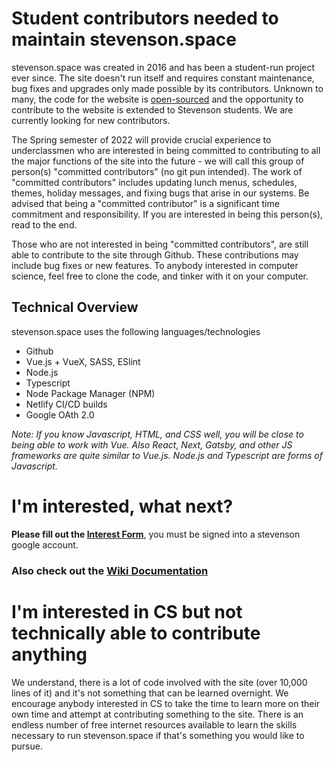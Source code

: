 # Student contributors needed to maintain stevenson.space

stevenson.space was created in 2016 and has been a student-run project ever since. The site doesn't run itself and requires constant maintenance, bug fixes and upgrades only made possible by its contributors. Unknown to many, the code for the website is [open-sourced](https://opensource.com/resources/what-open-source) and the opportunity to contribute to the website is extended to Stevenson students. We are currently looking for new contributors. 


The Spring semester of 2022 will provide crucial experience to underclassmen who are interested in being committed to contributing to all the major functions of the site into the future - we will call this group of person(s) "committed contributors" (no git pun intended). The work of "committed contributors" includes updating lunch menus, schedules, themes, holiday messages, and fixing bugs that arise in our systems. Be advised that being a "committed contributor" is a significant time commitment and responsibility. If you are interested in being this person(s), read to the end.

Those who are not interested in being "committed contributors", are still able to contribute to the site through Github. These contributions may include bug fixes or new features. To anybody interested in computer science, feel free to clone the code, and tinker with it on your computer.

## Technical Overview
stevenson.space uses the following languages/technologies

- Github
- Vue.js + VueX, SASS, ESlint
- Node.js
- Typescript
- Node Package Manager (NPM)
- Netlify CI/CD builds
- Google OAth 2.0

*Note: If you know Javascript, HTML, and CSS well, you will be close to being able to work with Vue. Also React, Next, Gatsby, and other JS frameworks are quite similar to Vue.js. Node.js and Typescript are forms of Javascript.*
 
# I'm interested, what next?

**Please fill out the [Interest Form](https://forms.gle/A9HbQYAcSamb99YDA)**, you must be signed into a stevenson google account.

### Also check out the [Wiki Documentation](https://github.com/stevenson-space/shs/wiki)


# I'm interested in CS but not technically able to contribute anything
We understand, there is a lot of code involved with the site (over 10,000 lines of it) and it's not something that can be learned overnight. We encourage anybody interested in CS to take the time to learn more on their own time and attempt at contributing something to the site. There is an endless number of free internet resources available to learn the skills necessary to run stevenson.space if that's something you would like to pursue.
